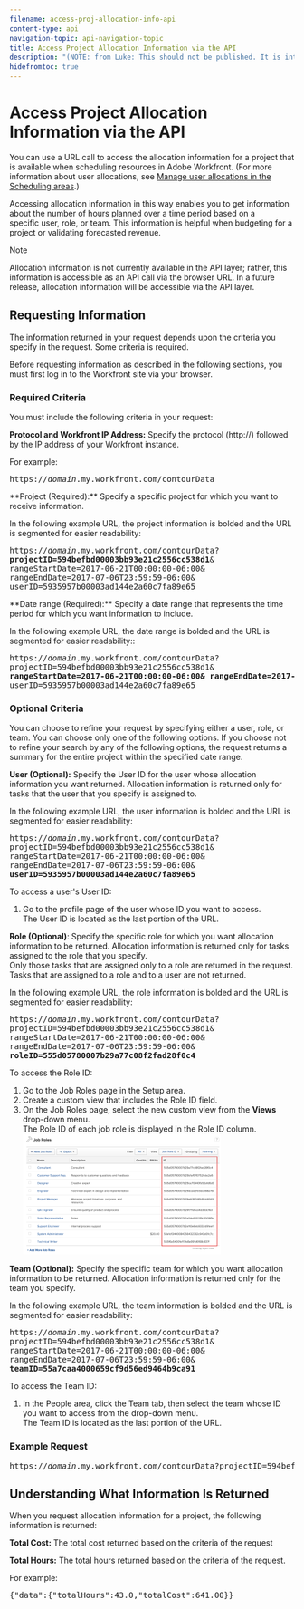 ```yaml
---
filename: access-proj-allocation-info-api
content-type: api
navigation-topic: api-navigation-topic
title: Access Project Allocation Information via the API
description: "(NOTE: from Luke: This should not be published. It is internal only.)"
hidefromtoc: true
---
```


# Access Project Allocation Information via the API

<!--
<div data-mc-conditions="QuicksilverOrClassic.Draft mode">
<p>(NOTE:&nbsp;from&nbsp;Luke: This should not be published. It is internal only.) </p>
<p>(NOTE: Need to have a full license type (what does this mean? System admin?)&nbsp;If a task is built by User Hourly, and it only has a Role assignment, it will not pull in those hours.) </p>
</div>
-->

You can use a URL call to access the&nbsp;allocation information for a project that is available when scheduling resources in Adobe Workfront. (For more information about user allocations, see [Manage user allocations in the Scheduling areas](../../resource-mgmt/resource-scheduling/manage-allocations-scheduling-areas.md).)

Accessing&nbsp;allocation information in this way enables you to get information about the number of hours planned over a time period based on a specific&nbsp;user, role, or team. This information is helpful when budgeting for a project or validating forecasted&nbsp;revenue.

>[!NOTE]
>
>Allocation information is not currently available in the API layer; rather, this information is accessible as an API call via the browser URL. In a future release, allocation information will be accessible via the API layer.

## Requesting Information

The information returned in your request depends upon the criteria you specify in the request. Some criteria is required.

Before requesting information as described in the following sections, you must first log in to the Workfront site&nbsp;via your browser.&nbsp;

### Required Criteria

You must include&nbsp;the following criteria in your request:

**Protocol and Workfront IP Address:** Specify the protocol (http://) followed by&nbsp;the IP address of your Workfront instance.&nbsp;

For example:
<pre>https://<em>domain</em>.my.workfront.com/contourData</pre>**Project (Required):**&nbsp;Specify a specific project for which you want to receive information.

In the following example URL, the project information is bolded&nbsp;and the URL is segmented for easier&nbsp;readability:
<pre>https://<em>domain</em>.my.workfront.com/contourData?<br><strong>projectID=594befbd00003bb93e21c2556cc538d1</strong>&<br>rangeStartDate=2017-06-21T00:00:00-06:00&<br>rangeEndDate=2017-07-06T23:59:59-06:00&<br>userID=5935957b00003ad144e2a60c7fa89e65</pre>**Date range (Required):**&nbsp;Specify a date range that represents the time period for which you want information to include.

In the following example URL, the date&nbsp;range is bolded&nbsp;and the URL is segmented for easier&nbsp;readability::
<pre>https://<em>domain</em>.my.workfront.com/contourData?<br>projectID=594befbd00003bb93e21c2556cc538d1&<br><strong>rangeStartDate=2017-06-21T00:00:00-06:00& rangeEndDate=2017-07-06T23:59:59-06:00</strong>&<br>userID=5935957b00003ad144e2a60c7fa89e65</pre>

### Optional Criteria

You can choose to refine your request by specifying&nbsp;either a user, role, or team. You can choose only one of the following options. If you choose not to refine your search by any of the following options, the request returns a summary for the entire project within the specified date range.

**User (Optional):**&nbsp;Specify the User ID for&nbsp;the user whose allocation information you want returned. Allocation information is returned only for tasks that the user that you specify is assigned to.

In the following example URL, the user&nbsp;information is bolded&nbsp;and the URL is segmented for easier&nbsp;readability:
<pre>https://<em>domain</em>.my.workfront.com/contourData?<br>projectID=594befbd00003bb93e21c2556cc538d1&<br>rangeStartDate=2017-06-21T00:00:00-06:00&<br>rangeEndDate=2017-07-06T23:59:59-06:00&<br><strong>userID=5935957b00003ad144e2a60c7fa89e65</strong></pre>To access a user's User ID:

1. Go to the profile page of the user whose ID you want to access.   
   The User ID is located as the last portion&nbsp;of the URL.

**Role (Optional)**: Specify the specific role for which you want allocation information to be returned. Allocation information is returned only for tasks assigned to the role that you specify.  
Only those tasks that are assigned only to a role are returned in the request. Tasks that are assigned to a role and to a user are not returned.

In the following example URL, the role&nbsp;information is bolded&nbsp;and the URL is segmented for easier&nbsp;readability:
<pre>https://<em>domain</em>.my.workfront.com/contourData?<br>projectID=594befbd00003bb93e21c2556cc538d1&<br>rangeStartDate=2017-06-21T00:00:00-06:00&<br>rangeEndDate=2017-07-06T23:59:59-06:00&<br><strong>roleID=555d05780007b29a77c08f2fad28f0c4</strong></pre>To access the Role ID:

1. Go to the Job Roles page in the Setup area.
1. Create a custom view that includes the Role ID field.
1. On the Job Roles page, select the new custom view from the **Views** drop-down menu.  
   The Role ID of each job role is displayed in the Role ID column.  
   ![jobrole_id.png](assets/jobrole-id-350x213.png)

**Team (Optional):**&nbsp;Specify the specific team&nbsp;for which you want allocation information to be returned. Allocation information is returned only for the team&nbsp;you specify.&nbsp;&nbsp;

In the following example URL, the team&nbsp;information is bolded&nbsp;and the URL is segmented for easier&nbsp;readability:
<pre>https://<em>domain</em>.my.workfront.com/contourData?<br>projectID=594befbd00003bb93e21c2556cc538d1&<br>rangeStartDate=2017-06-21T00:00:00-06:00&<br>rangeEndDate=2017-07-06T23:59:59-06:00&<br><strong>teamID=55a7caa4000659cf9d56ed9464b9ca91</strong></pre>To access the Team ID:

1. In the People area, click the Team tab, then select the team whose ID you want to access from the drop-down menu.  
   The Team&nbsp;ID is located as the last portion&nbsp;of the URL.&nbsp;

### Example Request

<pre>https://<em>domain</em>.my.workfront.com/contourData?projectID=594befbd00003bb93e21c2556cc538d1&rangeStartDate=2017-06-21T00:00:00-06:00&rangeEndDate=2017-07-06T23:59:59-06:00&userID=5935957b00003ad144e2a60c7fa89e65</pre>

## Understanding What Information Is Returned

When you request allocation information for a project, the following information is returned:

**Total Cost:** The total cost returned based on the criteria of the request

**Total Hours:** The total hours returned based on the criteria of the request.

For example:
<pre>{"data":{"totalHours":43.0,"totalCost":641.00}}</pre>&nbsp;

&nbsp;&nbsp;
